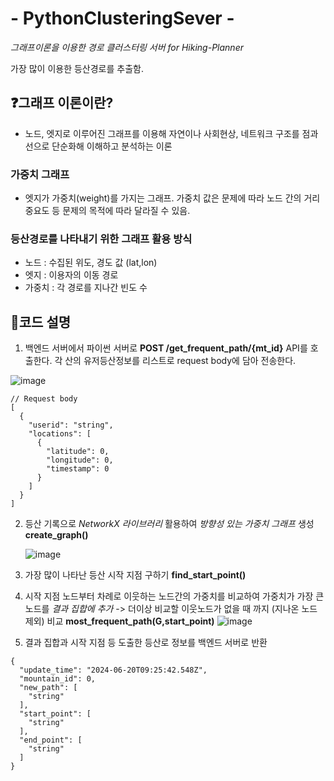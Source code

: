 # - PythonClusteringSever -
*그래프이론을 이용한 경로 클러스터링 서버 for Hiking-Planner*

가장 많이 이용한 등산경로를 추출함.

## ❓그래프 이론이란? 
- 노드, 엣지로 이루어진 그래프를 이용해 자연이나 사회현상, 네트워크 구조를 점과 선으로 단순화해 이해하고 분석하는 이론

### 가중치 그래프
- 엣지가 가중치(weight)를 가지는 그래프. 가중치 값은 문제에 따라 노드 간의 거리 중요도 등 문제의 목적에 따라 달라질 수 있음.

### 등산경로를 나타내기 위한 그래프 활용 방식
- 노드 : 수집된 위도, 경도 값 (lat,lon)
- 엣지 : 이용자의 이동 경로
- 가중치 : 각 경로를 지나간 빈도 수 

## 📌코드 설명

1. 백엔드 서버에서 파이썬 서버로 **POST /get_frequent_path/{mt_id}** API를 호출한다. 각 산의 유저등산정보를 리스트로 request body에 담아 전송한다.

![image](https://github.com/Hiking-Planner/PythonClusteringSever/assets/56792033/9800e903-b22e-4ed2-b93a-8093eb16d252)


```
// Request body
[
  {
    "userid": "string",
    "locations": [
      {
        "latitude": 0,
        "longitude": 0,
        "timestamp": 0
      }
    ]
  }
]
```
2. 등산 기록으로 *NetworkX 라이브러리* 활용하여 *방향성 있는 가중치 그래프* 생성 **create_graph()**

    ![image](https://github.com/Hiking-Planner/PythonClusteringSever/assets/56792033/512b4ddf-2fea-47f5-9a2b-119002afb3a3)

3. 가장 많이 나타난 등산 시작 지점 구하기 **find_start_point()**

4. 시작 지점 노드부터 차례로 이웃하는 노드간의 가중치를 비교하여 가중치가 가장 큰 노드를 *결과 집합에 추가*
   -> 더이상 비교할 이웃노드가 없을 때 까지 (지나온 노드 제외) 비교 **most_frequent_path(G,start_point)**
  ![image](https://github.com/Hiking-Planner/PythonClusteringSever/assets/56792033/10a2f488-2b8f-488f-9b55-953049258db6)


6. 결과 집합과 시작 지점 등 도출한 등산로 정보를 백엔드 서버로 반환
```
{
  "update_time": "2024-06-20T09:25:42.548Z",
  "mountain_id": 0,
  "new_path": [
    "string"
  ],
  "start_point": [
    "string"
  ],
  "end_point": [
    "string"
  ]
}
```
